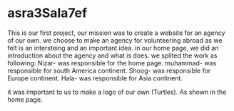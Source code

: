 # asra3Sala7ef
This is our first project, our mission was to create a website for an agency
of our own.
we choose to make an agency for volunteering abroad as we felt is an intersteing and an important idea.
in our home page, we did an introduction about the agency and what is does. we splited the work as following:
Nizar- was responsible for the home page.
muhammad- was responsible for south America continent.
Shoog- was responsible for Europe continent.
Hala- was responsible for Asia continent.

it was important to us to make a logo of our own (Turtles). As shown in the home page.

